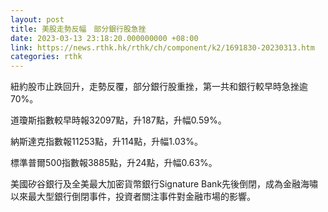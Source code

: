 ```yaml
---
layout: post
title: 美股走勢反幅　部分銀行股急挫
date: 2023-03-13 23:18:20.000000000 +08:00
link: https://news.rthk.hk/rthk/ch/component/k2/1691830-20230313.htm
categories: rthk
---
```


紐約股市止跌回升，走勢反覆，部分銀行股重挫，第一共和銀行較早時急挫逾70%。

道瓊斯指數較早時報32097點，升187點，升幅0.59%。

納斯達克指數報11253點，升114點，升幅1.03%。

標準普爾500指數報3885點，升24點，升幅0.63%。

美國矽谷銀行及全美最大加密貨幣銀行Signature Bank先後倒閉，成為金融海嘯以來最大型銀行倒閉事件，投資者關注事件對金融市場的影響。
